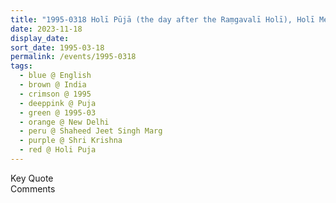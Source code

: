 ```yaml
---
title: "1995-0318 Holī Pūjā (the day after the Raṃgavalī Holī), Holī Message, Sahaja Yoga Temple, C-17, Shaheed Jeet Singh Marg, Block C, Qutab Institutional Area (behind Qutub Hotel), New Delhi, India"
date: 2023-11-18
display_date: 
sort_date: 1995-03-18
permalink: /events/1995-0318
tags:
  - blue @ English
  - brown @ India
  - crimson @ 1995
  - deeppink @ Puja
  - green @ 1995-03
  - orange @ New Delhi
  - peru @ Shaheed Jeet Singh Marg
  - purple @ Shri Krishna
  - red @ Holi Puja  
---
```


<wave-list>
  <list-title color="green" width="75">Key Quote</list-title>
  <list-item color="BlanchedAlmond"  width="200"></list-item>
  <list-item color="Lavender"></list-item>
  <list-item color="BlanchedAlmond"></list-item>
</wave-list>

<br>

<wave-list>
  <list-title color="green" width="75">Comments</list-title>
  <list-item color="BlanchedAlmond"  width="200"></list-item>
  <list-item color="Lavender"></list-item>
  <list-item color="BlanchedAlmond"></list-item>
</wave-list>